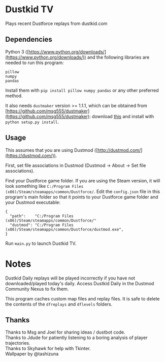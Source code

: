 # Dustkid TV

Plays recent Dustforce replays from dustkid.com


## Dependencies

Python 3 ([https://www.python.org/downloads/](https://www.python.org/downloads/)) and the following libraries are needed to run this program:

```
pillow
numpy
pandas
```

Install them with `pip install pillow numpy pandas` or any other preferred method.

It also needs `dustmaker` version >= 1.1.1, which can be obtained from [https://github.com/msg555/dustmaker](https://github.com/msg555/dustmaker): download [this](https://github.com/msg555/dustmaker/archive/refs/heads/main.zip) and install with `python setup.py install`.


## Usage

This assumes that you are using Dustmod ([http://dustmod.com/](https://dustmod.com/)).

First, set file associations in Dustmod (Dustmod → About → Set file associations).

Find your Dustforce game folder. If you are using the Steam version, it will look something like `C:/Program Files (x86)/Steam/steamapps/common/Dustforce/`. Edit the `config.json` file in this program's main folder so that it points to your Dustforce game folder and your Dustmod executable:

```
{
  "path":    "C:/Program Files (x86)/Steam/steamapps/common/Dustforce/"
  "dustmod": "C:/Program Files (x86)/Steam/steamapps/common/Dustforce/dustmod.exe",
}
```

Run `main.py` to launch Dustkid TV.


# Notes

Dustkid Daily replays will be played incorrectly if you have not downloaded/played today's daily. Access Dustkid Daily in the Dustmod Community Nexus to fix them.

This program caches custom map files and replay files. It is safe to delete the contents of the `dfreplays` and `dflevels` folders.


## Thanks

Thanks to Msg and Joel for sharing ideas / dustbot code.  
Thanks to Jdude for patiently listening to a boring analysis of player trajectories.  
Thanks to Skyhawk for help with Tkinter.  
Wallpaper by @tashizuna

